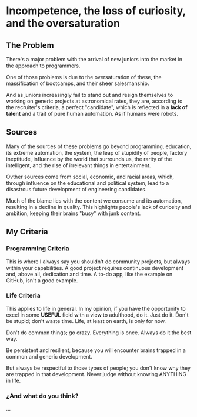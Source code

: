 # Incompetence, the loss of curiosity, and the oversaturation

## The Problem

There's a major problem with the arrival of new juniors into the market in the approach to programmers. 

One of those problems is due to the oversaturation of these, the massification of bootcamps, and their sheer salesmanship. 

And as juniors increasingly fail to stand out and resign themselves to working on generic projects at astronomical rates, they are, according to the recruiter's criteria, a perfect "candidate", which is reflected in a __**lack of talent**__ and a trait of pure human automation. As if humans were robots.

## Sources 

Many of the sources of these problems go beyond programming, education, its extreme automation, the system, the leap of stupidity of people, factory ineptitude, influence by the world that surrounds us, the rarity of the intelligent, and the rise of irrelevant things in entertainment.

Ovther sources come from social, economic, and racial areas, which, through influence on the educational and political system, lead to a disastrous future development of engineering candidates.

Much of the blame lies with the content we consume and its automation, resulting in a decline in quality. This highlights people's lack of curiosity and ambition, keeping their brains "busy" with junk content.

## My Criteria

### Programming Criteria

This is where I always say you shouldn't do community projects, but always within your capabilities. A good project requires continuous development and, above all, dedication and time. A to-do app, like the example on GitHub, isn't a good example.

### Life Criteria

This applies to life in general. In my opinion, if you have the opportunity to excel in some __**USEFUL**__ field with a view to adulthood, do it. Just do it. Don't be stupid; don't waste time. Life, at least on earth, is only for now.

Don't do common things; go crazy. Everything is once. Always do it the best way.

Be persistent and resilient, because you will encounter brains trapped in a common and generic development.

But always be respectful to those types of people; you don't know why they are trapped in that development. Never judge without knowing ANYTHING in life.

### ¿And what do you think?

...
